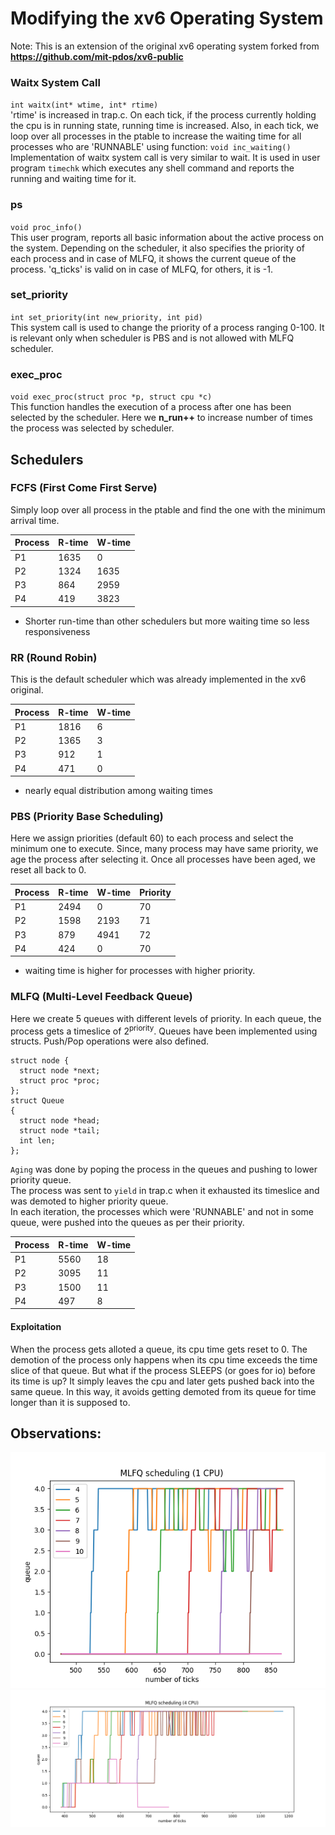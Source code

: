 # Modifying the xv6 Operating System

Note: This is an extension of the original xv6 operating system forked from 
**https://github.com/mit-pdos/xv6-public**

### Waitx System Call
`int waitx(int* wtime, int* rtime)`  
'rtime' is increased in trap.c. On each tick, if the process currently holding the cpu is in running state, running time is increased. Also, in each tick,  we loop over all processes in the ptable to increase the waiting time for all processes who are 'RUNNABLE' using function: `void inc_waiting()`  
Implementation of waitx system call is very similar to wait. 
It is used in user program `timechk` which executes any shell command and reports the running and waiting time for it.

### ps
`void proc_info()`  
This user program, reports all basic information about the active process on the system. Depending on the scheduler, it also specifies the priority of each process and in case of MLFQ, it shows the current queue of the process.
'q_ticks' is valid on in case of MLFQ, for others, it is -1.

### set_priority
`int set_priority(int new_priority, int pid)`  
This system call is used to change the priority of a process ranging 0-100. It is relevant only when scheduler is PBS and is not allowed with MLFQ scheduler.

### exec_proc
`void exec_proc(struct proc *p, struct cpu *c)`  
This function handles the execution of a process after one has been selected by the scheduler. Here we __n_run++__ to increase number of times the process was selected by scheduler. 

## Schedulers

### FCFS (First Come First Serve)
Simply loop over all process in the ptable and find the one with the minimum arrival time.

|Process |R-time  |W-time  |
|--------|--------|--------|
|P1      |1635    |0       |
|P2      |1324    |1635    |
|P3      |864     |2959    |
|P4      |419     |3823    |

* Shorter run-time than other schedulers but more waiting time so less responsiveness

### RR (Round Robin)
This is the default scheduler which was already implemented in the xv6 original.

|Process |R-time  |W-time  |
|--------|--------|--------|
|P1      |1816    |6       |
|P2      |1365    |3       |
|P3      |912     |1       |
|P4      |471     |0       |

* nearly equal distribution among waiting times

### PBS (Priority Base Scheduling)
Here we assign priorities (default 60) to each process and select the minimum one to execute. Since, many process may have same priority, we age the process after selecting it. Once all processes have been aged, we reset all back to 0.

|Process |R-time  |W-time  | Priority  |
|--------|--------|--------|-----------|
|P1      |2494    |0       |  70       |
|P2      |1598    |2193    |  71       |
|P3      |879     |4941    |  72       |
|P4      |424     |0       |  70       |

* waiting time is higher for processes with higher priority.

### MLFQ (Multi-Level Feedback Queue)
Here we create 5 queues with different levels of priority. In each queue, the process gets a timeslice of 2<sup>priority</sup>. Queues have been implemented using structs. Push/Pop operations were also defined.
```
struct node {  
  struct node *next;  
  struct proc *proc;  
};  
struct Queue  
{  
  struct node *head;  
  struct node *tail;  
  int len;
};
```
`Aging` was done by poping the process in the queues and pushing to lower priority queue.  
The process was sent to `yield` in trap.c when it exhausted its timeslice and was demoted to higher priority queue.  
In each iteration, the processes which were 'RUNNABLE' and not in some queue, were pushed into the queues as per their priority. 

|Process |R-time  |W-time  |
|--------|--------|--------|
|P1      |5560    |18      |
|P2      |3095    |11      |
|P3      |1500    |11      |
|P4      |497     |8       |

#### Exploitation
When the process gets alloted a queue, its cpu time gets reset to 0. The demotion of the process only happens when its cpu time exceeds the time slice of that queue. But what if the process SLEEPS (or goes for io) before its time is up? It simply leaves the cpu and later gets pushed back into the same queue. In this way, it avoids getting demoted from its queue for time longer than it is supposed to.

## Observations:

![Graph for 1 cpu](graph.png?raw=true "Title")
![Graph for 4 cpu](graph2.png?raw=true "Title")
